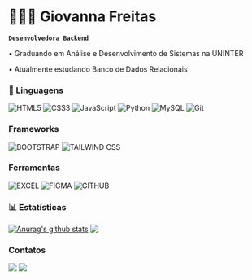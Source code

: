 # 👩🏻‍💻 Giovanna Freitas

**`Desenvolvedora Backend`**

• Graduando em Análise e Desenvolvimento de Sistemas na UNINTER 
<br>

• Atualmente estudando Banco de Dados Relacionais 


### 🤖  Linguagens

<div>
 
![HTML5](https://img.shields.io/badge/html5-%23E34F26.svg?style=for-the-badge&logo=html5&logoColor=white) ![CSS3](https://img.shields.io/badge/css3-%231572B6.svg?style=for-the-badge&logo=css3&logoColor=white) ![JavaScript](https://img.shields.io/badge/JavaScript-F7DF1E?style=for-the-badge&logo=javascript&logoColor=black) ![Python](https://img.shields.io/badge/python-3670A0?style=for-the-badge&logo=python&logoColor=ffdd54) ![MySQL](https://img.shields.io/badge/mysql-4479A1.svg?style=for-the-badge&logo=mysql&logoColor=white)  ![Git](https://img.shields.io/badge/git-%23F05033.svg?style=for-the-badge&logo=git&logoColor=white)
 
 </div>

 ### Frameworks

 ![BOOTSTRAP](	https://img.shields.io/badge/Bootstrap-563D7C?style=for-the-badge&logo=bootstrap&logoColor=white) 
 ![TAILWIND CSS](	https://img.shields.io/badge/Tailwind_CSS-38B2AC?style=for-the-badge&logo=tailwind-css&logoColor=white)


 ### Ferramentas
 
 ![EXCEL](https://img.shields.io/badge/Microsoft_Excel-217346?style=for-the-badge&logo=microsoft-excel&logoColor=white) 
 ![FIGMA](https://img.shields.io/badge/Figma-A020F0?style=for-the-badge&logo=figma&logoColor=white) 
 ![GITHUB](https://img.shields.io/badge/GitHub-100000?style=for-the-badge&logo=github&logoColor=white)
 
### 📊  Estatísticas

 <a href="https://github.com/anuraghazra/github-readme-stats"><img align="center" src="https://github-readme-stats.vercel.app/api?username=GiovannFreitas&show_icons=true&include_all_commits=true&theme=midnight-purple&hide_border=true" alt="Anurag's github stats" /></a>  <a href="https://github.com/anuraghazra/github-readme-stats"><img align="center" src="https://github-readme-stats.vercel.app/api/top-langs/?username=GiovannFreitas&layout=compact&theme=midnight-purple&hide_border=true&custom_title=Tecnologias" /></a> 


### Contatos

<div> 
  <a href = "mailto:giovnnfreitas@gmail.com"><img src="https://img.shields.io/badge/-Gmail-%23333?style=for-the-badge&logo=gmail&logoColor=white" target="_blank"></a>
  <a href="https://www.linkedin.com/in/giovannfreitas" target="_blank"><img src="https://img.shields.io/badge/-LinkedIn-%230077B5?style=for-the-badge&logo=linkedin&logoColor=white" target="_blank"></a> 
  
</div>
  


